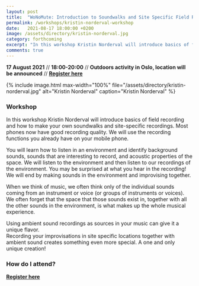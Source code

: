 ```yaml
---
layout: post
title:  "WoNoMute: Introduction to Soundwalks and Site Specific Field Recording with Kristin Norderval"
permalink: /workshops/kristin-norderval-workshop
date:   2021-08-17 18:00:00 +0200
image: /assets/directory/kristin-norderval.jpg
category: forthcoming
excerpt: "In this workshop Kristin Norderval will introduce basics of field recording and how to make your own soundwalks and site-specific recordings."
comments: true
---
```


**17 August 2021** // **18:00-20:00** // **Outdoors activity in Oslo, location will be announced** // <strong><a href="https://nettskjema.no/a/192772#/page/1">Register here</a></strong>

{% include image.html
max-width="100%" file="/assets/directory/kristin-norderval.jpg" alt="Kristin Norderval"
caption="Kristin Norderval" %}

### Workshop

In this workshop Kristin Norderval will introduce basics of field recording and how to make your own soundwalks and site-specific recordings. Most phones now have good recording quality.  We will use the recording functions you already have on your mobile phone. 

You will learn how to listen in an environment and identify background sounds, sounds that are interesting to record, and acoustic properties of the space. We will listen to the environment and then listen to our recordings of the environment. You may be surprised at what you hear in the recording! We will end by making sounds in the environment and improvising together.  

When we think of music, we often think only of the individual sounds coming from an instrument or voice (or groups of instruments or voices). We often forget that the space that those sounds exist in, together with all the other sounds in the environment, is what makes up the whole musical experience.  

Using ambient sound recordings as sources in your music can give it a unique flavor.  
Recording your improvisations in site specific locations together with ambient sound creates something even more special.  A one and only unique creation!   

### How do I attend?
<strong><a href="https://nettskjema.no/a/192772#/page/1">Register here</a></strong>

